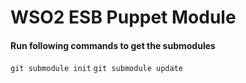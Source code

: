 # WSO2 ESB Puppet Module

#### Run following commands to get the submodules

`git submodule init`
`git submodule update`
